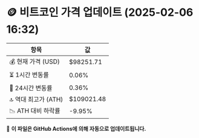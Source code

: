 # 🪙 비트코인 가격 업데이트 (2025-02-06 16:32)

| 항목                | 값 |
|--------------------|----------------|
| 💰 현재 가격 (USD) | $98251.71 |
| ⏳ 1시간 변동률    | 0.06% |
| 📆 24시간 변동률   | 0.36% |
| 🔝 역대 최고가 (ATH) | $109021.48 |
| 📉 ATH 대비 하락률 | -9.95% |

🔄 **이 파일은 GitHub Actions에 의해 자동으로 업데이트됩니다.**
